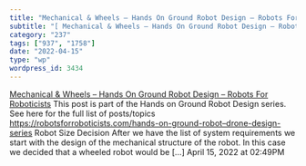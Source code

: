 ```yaml
---
title: "Mechanical & Wheels – Hands On Ground Robot Design – Robots For Roboticists"
subtitle: "[ Mechanical & Wheels – Hands On Ground Robot Design – Robots For Roboticists](https://www.robotsfor..."
category: "237"
tags: ["937", "1758"]
date: "2022-04-15"
type: "wp"
wordpress_id: 3434
---
```

[ Mechanical & Wheels – Hands On Ground Robot Design – Robots For Roboticists](https://www.robotsforroboticists.com/mechanical-wheels-hands-on-ground-robot-design/)
 This post is part of the Hands on Ground Robot Design series. See here for the full list of posts/topics https://robotsforroboticists.com/hands-on-ground-robot–drone-design-series Robot Size Decision After we have the list of system requirements we start with the design of the mechanical structure of the robot. In this case we decided that a wheeled robot would be […]
April 15, 2022 at 02:49PM